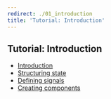 ```yaml
---
redirect: ./01_introduction
title: 'Tutorial: Introduction'
---
```


## Tutorial: Introduction

* [Introduction](./01_introduction.en.md)
* [Structuring state](./02_structuring_state.en.md)
* [Defining signals](./03_defining_signals.en.md)
* [Creating components](./04_creating_components.en.md)
